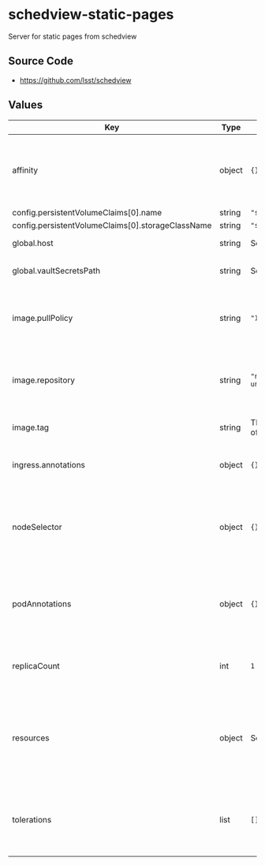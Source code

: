# schedview-static-pages

Server for static pages from schedview

## Source Code

* <https://github.com/lsst/schedview>

## Values

| Key | Type | Default | Description |
|-----|------|---------|-------------|
| affinity | object | `{}` | Affinity rules for the schedview-static-pages deployment pod |
| config.persistentVolumeClaims[0].name | string | `"sdf-data-rubin"` |  |
| config.persistentVolumeClaims[0].storageClassName | string | `"sdf-data-rubin"` |  |
| global.host | string | Set by Argo CD | Host name for ingress |
| global.vaultSecretsPath | string | Set by Argo CD | Base path for Vault secrets |
| image.pullPolicy | string | `"IfNotPresent"` | Pull policy for the schedview-static-pages image |
| image.repository | string | `"nginxinc/nginx-unprivileged"` | Image to use in the schedview-static-pages deployment |
| image.tag | string | The appVersion of the chart | Tag of image to use |
| ingress.annotations | object | `{}` | Additional annotations for the ingress rule |
| nodeSelector | object | `{}` | Node selection rules for the schedview-static-pages deployment pod |
| podAnnotations | object | `{}` | Annotations for the schedview-static-pages deployment pod |
| replicaCount | int | `1` | Number of web deployment pods to start |
| resources | object | See `values.yaml` | Resource limits and requests for the schedview-static-pages deployment pod |
| tolerations | list | `[]` | Tolerations for the schedview-static-pages deployment pod |
